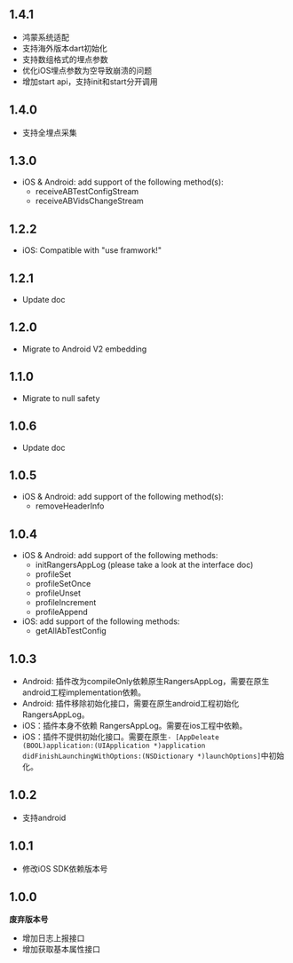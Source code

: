 ## 1.4.1
* 鸿蒙系统适配
* 支持海外版本dart初始化
* 支持数组格式的埋点参数
* 优化iOS埋点参数为空导致崩溃的问题
* 增加start api，支持init和start分开调用

## 1.4.0
* 支持全埋点采集

## 1.3.0
* iOS & Android: add support of the following method(s):
  * receiveABTestConfigStream
  * receiveABVidsChangeStream

## 1.2.2
* iOS: Compatible with "use framwork!"

## 1.2.1
* Update doc

## 1.2.0
* Migrate to Android V2 embedding

## 1.1.0
* Migrate to null safety

## 1.0.6
* Update doc

## 1.0.5
* iOS & Android: add support of the following method(s):
  * removeHeaderInfo

## 1.0.4

* iOS & Android: add support of the following methods:
  * initRangersAppLog (please take a look at the interface doc)
  * profileSet
  * profileSetOnce
  * profileUnset
  * profileIncrement
  * profileAppend
* iOS: add support of the following methods:
  * getAllAbTestConfig

## 1.0.3

* Android: 插件改为compileOnly依赖原生RangersAppLog，需要在原生android工程implementation依赖。
* Android: 插件移除初始化接口，需要在原生android工程初始化RangersAppLog。
* iOS：插件本身不依赖 RangersAppLog。需要在ios工程中依赖。
* iOS：插件不提供初始化接口。需要在原生`- [AppDeleate (BOOL)application:(UIApplication *)application
    didFinishLaunchingWithOptions:(NSDictionary *)launchOptions]`中初始化。

## 1.0.2

* 支持android

## 1.0.1

* 修改iOS SDK依赖版本号

## 1.0.0

**废弃版本号**

* 增加日志上报接口
* 增加获取基本属性接口